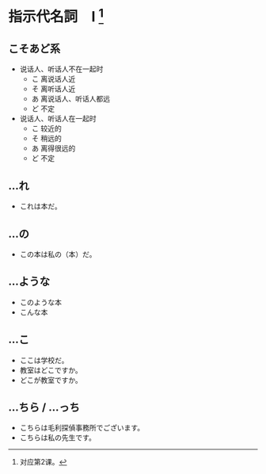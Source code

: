 # 指示代名詞　Ⅰ [^title]

## こそあど系
- 说话人、听话人不在一起时
  - こ 离说话人近
  - そ 离听话人近
  - あ 离说话人、听话人都远
  - ど 不定
- 说话人、听话人在一起时
  - こ 较近的
  - そ 稍远的
  - あ 离得很远的
  - ど 不定
## ...れ
- これは本だ。
## ...の
- この本は私の（本）だ。
## ...ような
- このような本
- こんな本
## ...こ
- ここは学校だ。
- 教室はどこですか。
- どこが教室ですか。
## ...ちら / ...っち
- こちらは毛利探偵事務所でございます。
- こちらは私の先生です。

[^title]: 对应第2课。
